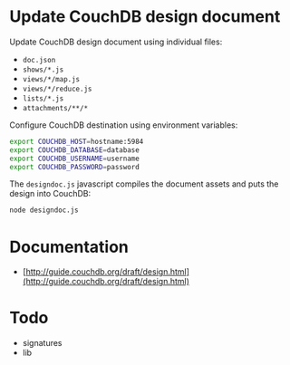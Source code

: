 # Update CouchDB design document

Update CouchDB design document using individual files:

- `doc.json`
- `shows/*.js`
- `views/*/map.js`
- `views/*/reduce.js`
- `lists/*.js`
- `attachments/**/*`

Configure CouchDB destination using environment variables:

```sh
export COUCHDB_HOST=hostname:5984
export COUCHDB_DATABASE=database
export COUCHDB_USERNAME=username
export COUCHDB_PASSWORD=password
```

The `designdoc.js` javascript compiles the document assets and puts the design into CouchDB:

```sh
node designdoc.js
```

# Documentation

- [http://guide.couchdb.org/draft/design.html](http://guide.couchdb.org/draft/design.html)

# Todo

- signatures
- lib
